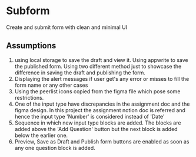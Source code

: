 # Subform

Create and submit form with clean and minimal UI

## Assumptions

1. using local storage to save the draft and view it. Using appwrite to save the published form. Using two different method just to showcase the difference in saving the draft and publishing the form.
2. Displaying the alert messages if user get's any error or misses to fill the form name or any other cases
3. Using the peerlist icons copied from the figma file which pose some restrictions.
4. One of the input type have discrepancies in the assignment doc and the figma design. In this project the assignment notion doc is referred and hence the input type 'Number' is considered instead of 'Date'
5. Sequence in which new input type blocks are added. The blocks are added above the 'Add Question' button but the next block is added below the earlier one.
6. Preview, Save as Draft and Publish form buttons are enabled as soon as any one question block is added.

